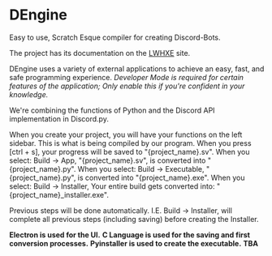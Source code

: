 # DEngine
Easy to use, Scratch Esque compiler for creating Discord-Bots.

The project has its documentation on the [LWHXE](https://lwhxe.github.io/project) site.

DEngine uses a variety of external applications to achieve an easy, fast, and safe programming experience.
*Developer Mode is required for certain features of the application; Only enable this if you're confident in your knowledge.*

We're combining the functions of Python and the Discord API implementation in Discord.py.

When you create your project, you will have your functions on the left sidebar. This is what is being compiled by our program.
When you press [ctrl + s], your progress will be saved to "{project_name}.sv".
When you select: Build -> App, "{project_name}.sv", is converted into "{project_name}.py".
When you select: Build -> Executable, "{project_name}.py", is converted into "{project_name}.exe".
When you select: Build -> Installer, Your entire build gets converted into: "{project_name}_installer.exe".

Previous steps will be done automatically. I.E. Build -> Installer, will complete all previous steps (including saving) before creating the Installer.

**Electron is used for the UI.**
**C Language is used for the saving and first conversion processes.**
**Pyinstaller is used to create the executable.**
**TBA**
